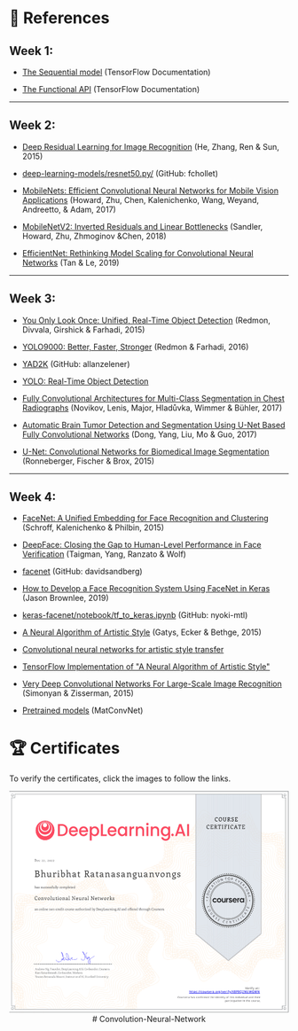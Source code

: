 # 📑 References

## Week 1:
- [The Sequential model](https://www.tensorflow.org/guide/keras/sequential_model) (TensorFlow Documentation)

- [The Functional API](https://www.tensorflow.org/guide/keras/functional) (TensorFlow Documentation)

---
## Week 2:
- [Deep Residual Learning for Image Recognition](https://arxiv.org/abs/1512.03385) (He, Zhang, Ren & Sun, 2015)

- [deep-learning-models/resnet50.py/](https://github.com/fchollet/deep-learning-models/blob/master/resnet50.py) (GitHub: fchollet)

- [MobileNets: Efficient Convolutional Neural Networks for Mobile Vision Applications](https://arxiv.org/abs/1704.04861) (Howard, Zhu, Chen, Kalenichenko, Wang, Weyand, Andreetto, & Adam, 2017)

- [MobileNetV2: Inverted Residuals and Linear Bottlenecks](https://arxiv.org/abs/1801.04381) (Sandler, Howard, Zhu, Zhmoginov &Chen, 2018)

- [EfficientNet: Rethinking Model Scaling for Convolutional Neural Networks](https://arxiv.org/abs/1905.11946) (Tan & Le, 2019)

---
## Week 3:
- [You Only Look Once: Unified, Real-Time Object Detection](https://arxiv.org/abs/1506.02640) (Redmon, Divvala, Girshick & Farhadi, 2015)

- [YOLO9000: Better, Faster, Stronger](https://arxiv.org/abs/1612.08242) (Redmon & Farhadi, 2016)

- [YAD2K](https://github.com/allanzelener/YAD2K) (GitHub: allanzelener)

- [YOLO: Real-Time Object Detection](https://pjreddie.com/darknet/yolo/)

- [Fully Convolutional Architectures for Multi-Class Segmentation in Chest Radiographs](https://arxiv.org/abs/1701.08816) (Novikov, Lenis, Major, Hladůvka, Wimmer & Bühler, 2017)

- [Automatic Brain Tumor Detection and Segmentation Using U-Net Based Fully Convolutional Networks](https://arxiv.org/abs/1705.03820) (Dong, Yang, Liu, Mo & Guo, 2017)

- [U-Net: Convolutional Networks for Biomedical Image Segmentation](https://arxiv.org/abs/1505.04597) (Ronneberger, Fischer & Brox, 2015)

---
## Week 4:
- [FaceNet: A Unified Embedding for Face Recognition and Clustering](https://arxiv.org/pdf/1503.03832.pdf) (Schroff, Kalenichenko & Philbin, 2015)

- [DeepFace: Closing the Gap to Human-Level Performance in Face Verification](https://research.fb.com/wp-content/uploads/2016/11/deepface-closing-the-gap-to-human-level-performance-in-face-verification.pdf) (Taigman, Yang, Ranzato & Wolf)

- [facenet](https://github.com/davidsandberg/facenet) (GitHub: davidsandberg)

- [How to Develop a Face Recognition System Using FaceNet in Keras](https://machinelearningmastery.com/how-to-develop-a-face-recognition-system-using-facenet-in-keras-and-an-svm-classifier/) (Jason Brownlee, 2019)

- [keras-facenet/notebook/tf_to_keras.ipynb](https://github.com/nyoki-mtl/keras-facenet/blob/master/notebook/tf_to_keras.ipynb) (GitHub: nyoki-mtl)

- [A Neural Algorithm of Artistic Style](https://arxiv.org/abs/1508.06576) (Gatys, Ecker & Bethge, 2015)

- [Convolutional neural networks for artistic style transfer](https://harishnarayanan.org/writing/artistic-style-transfer/)

- [TensorFlow Implementation of "A Neural Algorithm of Artistic Style"](http://www.chioka.in/tensorflow-implementation-neural-algorithm-of-artistic-style)

- [Very Deep Convolutional Networks For Large-Scale Image Recognition](https://arxiv.org/pdf/1409.1556.pdf) (Simonyan & Zisserman, 2015)

- [Pretrained models](https://www.vlfeat.org/matconvnet/pretrained/) (MatConvNet)


# 🏆 Certificates 
To verify the certificates, click the images to follow the links.

<p align="middle">
  <a href="https://coursera.org/share/bba6dea79b38e47a37dd29bb756051f3"><img src="./images/Certificate.png" height="400"></a># Convolution-Neural-Network
